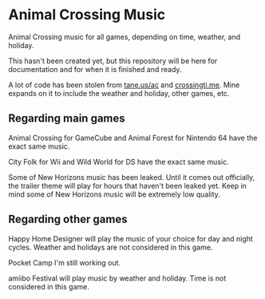 # Animal Crossing Music
Animal Crossing music for all games, depending on time, weather, and holiday.

This hasn't been created yet, but this repository will be here for documentation and for when it is finished and ready.

A lot of code has been stolen from [tane.us/ac](https://tane.us/ac) and [crossingti.me](https://crossingti.me). Mine expands on it to include the weather and holiday, other games, etc.

## Regarding main games
Animal Crossing for GameCube and Animal Forest for Nintendo 64 have the exact same music.

City Folk for Wii and Wild World for DS have the exact same music.

Some of New Horizons music has been leaked. Until it comes out officially, the trailer theme will play for hours that haven't been leaked yet. Keep in mind some of New Horizons music will be extremely low quality.

## Regarding other games
Happy Home Designer will play the music of your choice for day and night cycles. Weather and holidays are not considered in this game.

Pocket Camp I'm still working out.

amiibo Festival will play music by weather and holiday. Time is not considered in this game.

